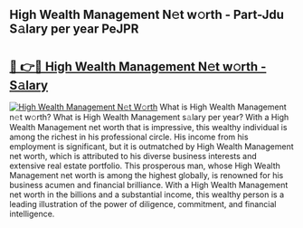 ## High Wealth Management N𝚎t w𝚘rth - Part-Jdu S𝚊lary per year PeJPR

# <h2><a href="http://gc4j2j.nevu.top/?p=High+Wealth+Management">🔗 👉🔴 High Wealth Management N𝚎t w𝚘rth - S𝚊lary</a></h2>

[![High Wealth Management N𝚎t W𝚘rth](https://i.imgur.com/Oavwk0R.jpeg)](http://gc4j2j.nevu.top/?p=High+Wealth+Management)
What is High Wealth Management n𝚎t w𝚘rth? What is High Wealth Management s𝚊lary per year?
With a High Wealth Management net worth that is impressive, this wealthy individual is among the richest in his professional circle. His income from his employment is significant, but it is outmatched by High Wealth Management net worth, which is attributed to his diverse business interests and extensive real estate portfolio. This prosperous man, whose High Wealth Management net worth is among the highest globally, is renowned for his business acumen and financial brilliance. With a High Wealth Management net worth in the billions and a substantial income, this wealthy person is a leading illustration of the power of diligence, commitment, and financial intelligence.
